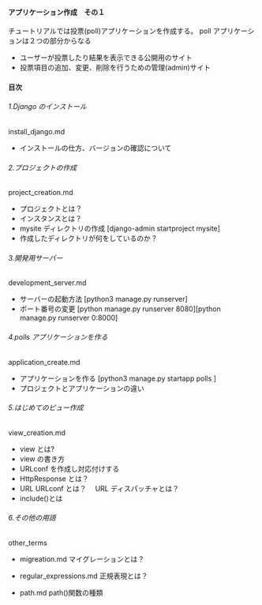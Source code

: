 #### アプリケーション作成　その１

チュートリアルでは投票(poll)アプリケーションを作成する。
poll アプリケーションは２つの部分からなる

- ユーザーが投票したり結果を表示できる公開用のサイト
- 投票項目の追加、変更、削除を行うための管理(admin)サイト

#### 目次

###### 1.Django のインストール

install_django.md

- インストールの仕方、バージョンの確認について

###### 2.プロジェクトの作成

project_creation.md

- プロジェクトとは？
- インスタンスとは？
- mysite ディレクトリの作成 [django-admin startproject mysite]
- 作成したディレクトリが何をしているのか？

###### 3.開発用サーバー

development_server.md

- サーバーの起動方法 [python3 manage.py runserver]
- ポート番号の変更 [python manage.py runserver 8080][python manage.py runserver 0:8000]

###### 4.polls アプリケーションを作る

application_create.md

- アプリケーションを作る [python3 manage.py startapp polls ]
- プロジェクトとアプリケーションの違い

###### 5.はじめてのビュー作成

view_creation.md

- view とは?
- view の書き方
- URLconf を作成し対応付けする
- HttpResponse とは？
- URL URLconf とは？　 URL ディスパッチャとは？
- include()とは

###### 6.その他の用語

other_terms

- migreation.md
  マイグレーションとは？

- regular_expressions.md
  正規表現とは？

- path.md
  path()関数の種類
